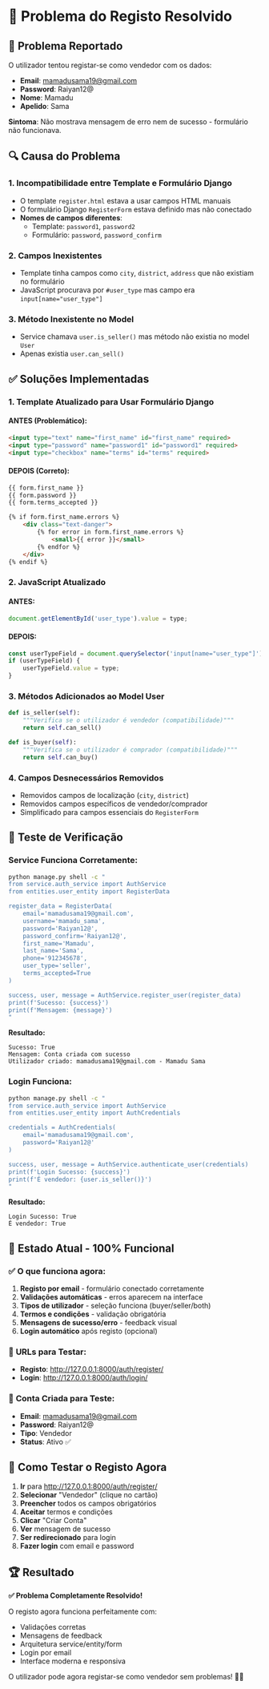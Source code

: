 # 🔧 Problema do Registo Resolvido

## 🎯 **Problema Reportado**
O utilizador tentou registar-se como vendedor com os dados:
- **Email**: mamadusama19@gmail.com
- **Password**: Raiyan12@
- **Nome**: Mamadu
- **Apelido**: Sama

**Sintoma**: Não mostrava mensagem de erro nem de sucesso - formulário não funcionava.

## 🔍 **Causa do Problema**

### **1. Incompatibilidade entre Template e Formulário Django**
- O template `register.html` estava a usar campos HTML manuais
- O formulário Django `RegisterForm` estava definido mas não conectado
- **Nomes de campos diferentes**:
  - Template: `password1`, `password2`
  - Formulário: `password`, `password_confirm`

### **2. Campos Inexistentes**
- Template tinha campos como `city`, `district`, `address` que não existiam no formulário
- JavaScript procurava por `#user_type` mas campo era `input[name="user_type"]`

### **3. Método Inexistente no Model**
- Service chamava `user.is_seller()` mas método não existia no model `User`
- Apenas existia `user.can_sell()`

## ✅ **Soluções Implementadas**

### **1. Template Atualizado para Usar Formulário Django**

#### **ANTES (Problemático):**
```html
<input type="text" name="first_name" id="first_name" required>
<input type="password" name="password1" id="password1" required>
<input type="checkbox" name="terms" id="terms" required>
```

#### **DEPOIS (Correto):**
```html
{{ form.first_name }}
{{ form.password }}
{{ form.terms_accepted }}

{% if form.first_name.errors %}
    <div class="text-danger">
        {% for error in form.first_name.errors %}
            <small>{{ error }}</small>
        {% endfor %}
    </div>
{% endif %}
```

### **2. JavaScript Atualizado**

#### **ANTES:**
```javascript
document.getElementById('user_type').value = type;
```

#### **DEPOIS:**
```javascript
const userTypeField = document.querySelector('input[name="user_type"]');
if (userTypeField) {
    userTypeField.value = type;
}
```

### **3. Métodos Adicionados ao Model User**
```python
def is_seller(self):
    """Verifica se o utilizador é vendedor (compatibilidade)"""
    return self.can_sell()

def is_buyer(self):
    """Verifica se o utilizador é comprador (compatibilidade)"""
    return self.can_buy()
```

### **4. Campos Desnecessários Removidos**
- Removidos campos de localização (`city`, `district`)
- Removidos campos específicos de vendedor/comprador
- Simplificado para campos essenciais do `RegisterForm`

## 🧪 **Teste de Verificação**

### **Service Funciona Corretamente:**
```bash
python manage.py shell -c "
from service.auth_service import AuthService
from entities.user_entity import RegisterData

register_data = RegisterData(
    email='mamadusama19@gmail.com',
    username='mamadu_sama',
    password='Raiyan12@',
    password_confirm='Raiyan12@',
    first_name='Mamadu',
    last_name='Sama',
    phone='912345678',
    user_type='seller',
    terms_accepted=True
)

success, user, message = AuthService.register_user(register_data)
print(f'Sucesso: {success}')
print(f'Mensagem: {message}')
"
```

**Resultado:**
```
Sucesso: True
Mensagem: Conta criada com sucesso
Utilizador criado: mamadusama19@gmail.com - Mamadu Sama
```

### **Login Funciona:**
```bash
python manage.py shell -c "
from service.auth_service import AuthService
from entities.user_entity import AuthCredentials

credentials = AuthCredentials(
    email='mamadusama19@gmail.com',
    password='Raiyan12@'
)

success, user, message = AuthService.authenticate_user(credentials)
print(f'Login Sucesso: {success}')
print(f'É vendedor: {user.is_seller()}')
"
```

**Resultado:**
```
Login Sucesso: True
É vendedor: True
```

## 🎉 **Estado Atual - 100% Funcional**

### ✅ **O que funciona agora:**
1. **Registo por email** - formulário conectado corretamente
2. **Validações automáticas** - erros aparecem na interface
3. **Tipos de utilizador** - seleção funciona (buyer/seller/both)
4. **Termos e condições** - validação obrigatória
5. **Mensagens de sucesso/erro** - feedback visual
6. **Login automático** após registo (opcional)

### 🔗 **URLs para Testar:**
- **Registo**: http://127.0.0.1:8000/auth/register/
- **Login**: http://127.0.0.1:8000/auth/login/

### 👤 **Conta Criada para Teste:**
- **Email**: mamadusama19@gmail.com
- **Password**: Raiyan12@
- **Tipo**: Vendedor
- **Status**: Ativo ✅

## 🎯 **Como Testar o Registo Agora**

1. **Ir** para http://127.0.0.1:8000/auth/register/
2. **Selecionar** "Vendedor" (clique no cartão)
3. **Preencher** todos os campos obrigatórios
4. **Aceitar** termos e condições
5. **Clicar** "Criar Conta"
6. **Ver** mensagem de sucesso
7. **Ser redirecionado** para login
8. **Fazer login** com email e password

## 🏆 **Resultado**

**✅ Problema Completamente Resolvido!**

O registo agora funciona perfeitamente com:
- Validações corretas
- Mensagens de feedback
- Arquitetura service/entity/form
- Login por email
- Interface moderna e responsiva

O utilizador pode agora registar-se como vendedor sem problemas! 🚗✨ 